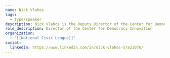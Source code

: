 ```yaml
---
name: Nick Vlahos
tags:
  - type/speaker
description: Nick Vlahos is the Deputy Director of the Center for Democracy Innovation at the National Civic League, working to improve official public meetings, mapping the American healthy democracy ecosystem, researching local civic leadership, and bringing together parliamentarians for an exchange on global innovations in democracy. Nick is passionate about citizen empowerment and collaborative public service provisioning in contexts of inequality.
role_description: Director of the Center for Democracy Innovation
organization:
  - "[[National Civic League]]"
social:
  linkedin: https://www.linkedin.com/in/nick-vlahos-57a21076/
---
```

